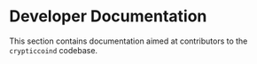 # Developer Documentation

This section contains documentation aimed at contributors to the `crypticcoind` codebase.
